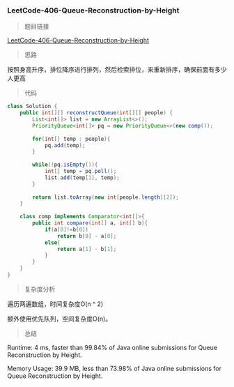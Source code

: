 ### LeetCode-406-Queue-Reconstruction-by-Height

> 题目链接

[LeetCode-406-Queue-Reconstruction-by-Height](https://leetcode.com/problems/queue-reconstruction-by-height/)

> 思路

按照身高升序，排位降序进行排列，然后检索排位，来重新排序，确保前面有多少人更高

> 代码

```java
class Solution {
    public int[][] reconstructQueue(int[][] people) {
        List<int[]> list = new ArrayList<>();
        PriorityQueue<int[]> pq = new PriorityQueue<>(new comp());
        
        for(int[] temp : people){
            pq.add(temp);
        }
        
        while(!pq.isEmpty()){
            int[] temp = pq.poll();
            list.add(temp[1], temp);
        }
        
        return list.toArray(new int[people.length][2]);
    }
    
    class comp implements Comparator<int[]>{
        public int compare(int[] a, int[] b){
            if(a[0]!=b[0])
                return b[0] - a[0];
            else{
                return a[1] - b[1];
            }
        }
    }
}
```

> 复杂度分析

遍历两遍数组，时间复杂度O(n ^ 2)

额外使用优先队列，空间复杂度O(n)。

> 总结

Runtime: 4 ms, faster than 99.84% of Java online submissions for Queue Reconstruction by Height.

Memory Usage: 39.9 MB, less than 73.98% of Java online submissions for Queue Reconstruction by Height.
